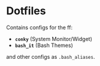 # Dotfiles

Contains configs for the ff:

- **`conky`** (System Monitor/Widget)
- **`bash_it`** (Bash Themes)

and other configs as `.bash_aliases`.
